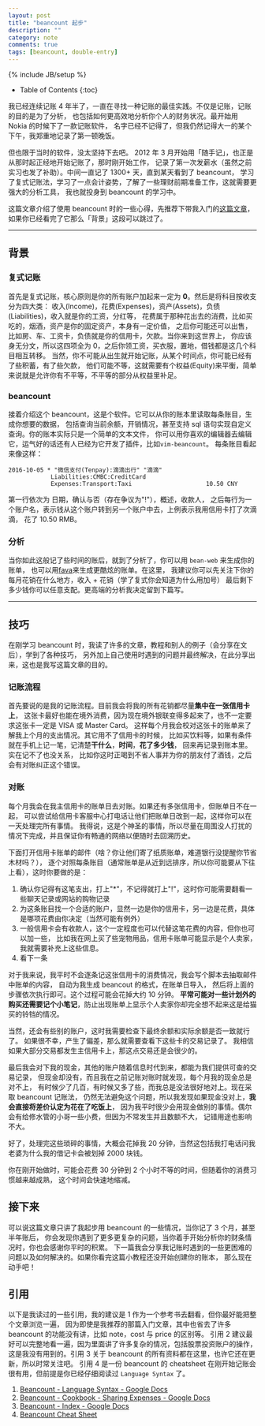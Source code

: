 ```yaml
---
layout: post
title: "beancount 起步"
description: ""
category: note
comments: true
tags: [beancount, double-entry]
---
```

{% include JB/setup %}

* Table of Contents
{:toc}

我已经连续记账 4 年半了，一直在寻找一种记账的最佳实践。不仅是记账，记账的目的是为了分析，
也包括如何更高效地分析你个人的财务状况。最开始用 Nokia 的时候下了一款记账软件，
名字已经不记得了，但我仍然记得大一的某个下午，我郑重地记录了第一顿晚饭。
<!--more-->
但也限于当时的软件，没太坚持下去吧。
2012 年 3 月开始用「随手记」，也正是从那时起正经地开始记账了，那时刚开始工作，
记录了第一次发薪水（虽然之前实习也发了补助）。中间一直记了 1300+ 天，直到某天看到了 beancount，
学习了复式记账法，学习了一点会计姿势，了解了一些理财前期准备工作，这就需要更强大的分析工具，
我也就投身到 beancount 的学习中。

这篇文章介绍了使用 beancount 时的一些心得，先推荐下带我入门的[这篇文章](https://wzyboy.im/post/1063.html)，
如果你已经看完了它那么「背景」这段可以跳过了。

---

## 背景

### 复式记账
首先是复式记账，核心原则是你的所有账户加起来一定为 **0**。然后是将科目按收支分为四大类：
收入(Income)，花费(Expenses)，资产(Assets)，负债(Liabilities)，收入就是你的工资，分红等，
花费属于那种花出去的消费，比如买吃的，烟酒，资产是你的固定资产，本身有一定价值，
之后你可能还可以出售，比如房、车、工资卡，负债就是你的信用卡，欠款。当你来到这世界上，
你应该身无分文，所以这四项全为 0，之后你领工资，买衣服，置地，借钱都是这几个科目相互转移。
当然，你不可能从出生就开始记账，从某个时间点，你可能已经有了些积蓄，有了些欠款，
他们可能不等，这就需要有个权益(Equity)来平衡，简单来说就是允许你有不平等，不平等的部分从权益里补足。

### beancount
接着介绍这个 beancount，这是个软件。它可以从你的账本里读取每条账目，生成你想要的数据，
包括查询当前余额，开销情况，甚至支持 sql 语句实现自定义查询。你的账本实际只是一个简单的文本文件，
你可以用你喜欢的编辑器去编辑它，运气好的话还有人已经为它开发了插件，比如`vim-beancount`。
每条账目看起来像这样：

```
2016-10-05 * "微信支付(Tenpay):滴滴出行" "滴滴"
            Liabilities:CMBC:CreditCard
            Expenses:Transport:Taxi                     10.50 CNY
```
第一行依次为 日期，确认与否（存在争议为"!"），概述，收款人，
之后每行为一个账户名，表示钱从这个账户转到另一个账户中去，上例表示我用信用卡打了次滴滴，
花了 10.50 RMB。

### 分析
当你如此这般记了些时间的账后，就到了分析了，你可以用 `bean-web` 来生成你的账单，
也可以用[fava](https://github.com/aumayr/fava)来生成更酷炫的账单。在这里，
我建议你可以先关注下你的每月花销在什么地方，收入 + 花销（学了复式你会知道为什么用加号）
最后剩下多少钱你可以任意支配。更高端的分析我决定留到下篇写。

---

## 技巧
在刚学习 beancount 时，我读了许多的文章，教程和别人的例子（会分享在文后），学到了各种技巧，
另外加上自己使用时遇到的问题并最终解决，在此分享出来，这也是我写这篇文章的目的。

### 记账流程
首先要说的是我的记账流程。目前我会将我的所有花销都尽量**集中在一张信用卡上**，
这张卡最好也能在境外消费，因为现在境外银联变得多起来了，也不一定要求这张卡一定是 VISA 或 Master Card。
这样每个月我会校对这张卡的账单来了解我上个月的支出情况。其它用不了信用卡的时候，
比如买饮料等，如果有条件就在手机上记一笔，记清楚**干什么**，**时间**，**花了多少钱**，
回来再记录到账本里。实在记不了也没关系，
比如你这时正喝到不省人事并为你的朋友付了酒钱，之后会有对账纠正这个错误。

### 对账
每个月我会在我主信用卡的账单日去对账。如果还有多张信用卡，但账单日不在一起，
可以尝试给信用卡客服中心打电话让他们把账单日改到一起，这样你可以在一天处理完所有事情。
我得说，这是个神圣的事情，所以尽量在周围没人打扰的情况下完成，并且保证你有畅通的网络以便随时去回溯历史。

下面打开信用卡账单的邮件（啥？你让他们寄了纸质账单，难道银行没提醒你节省木材吗？），
逐个对照每条账目（通常账单是从近到远排序，所以你可能要从下往上看），这时你要做的是：

1. 确认你记得有这笔支出，打上"\*"，不记得就打上"!"，这时你可能需要翻看一些聊天记录或网站的购物记录
1. 为这条账目找一个合适的账户，显然一边是你的信用卡，另一边是花费，具体是哪项花费由你决定（当然可能有例外）
1. 一般信用卡会有收款人，这个一定程度也可以代替这笔花费的内容，但你也可以加一些，
比如我在网上买了些宠物用品，信用卡账单可能显示是个人卖家，我就需要补充上这些信息。
1. 看下一条

对于我来说，我平时不会逐条记这张信用卡的消费情况，我会写个脚本去抽取邮件中账单的内容，
自动为我生成 beancout 的格式，在账单日导入，
然后将上面的步骤依次执行即可。这个过程可能会花掉大约 10 分钟。
**平常可能对一些计划外的购买还需要记个小笔记**，防止出现账单上显示个人卖家你却完全想不起来这是给猫买的铃铛的情况。

当然，还会有些别的账户，这时我需要检查下最终余额和实际余额是否一致就行了。
如果很不幸，产生了偏差，那么就需要查看下这些卡的交易记录了。
我相信如果大部分交易都发生主信用卡上，那这点交易还是会很少的。

最后我会对下我的现金，其他的账户随着信息时代到来，都能为我们提供可查的交易记录，
但现金却没有，而且我在之前记账对账时就发现，每个月我的现金总是对不上，
有时候少了几百，有时候又多了些，而我总是没法很好地对上。现在采取 beancount 记账法，
仍然无法避免这个问题，所以我发现如果现金没对上，**我会直接将差价认定为花在了吃饭上**，
因为我平时很少会用现金做别的事情。偶尔会有给修水管的小哥一些小费，但因为不常发生并且数额不大，
记错用途也影响不大。

好了，处理完这些琐碎的事情，大概会花掉我 20 分钟，当然这包括我打电话问我老婆为什么我的借记卡会被划掉 2000 块钱。

你在刚开始做时，可能会花费 30 分钟到 2 个小时不等的时间，但随着你的消费习惯越来越成熟，
这个时间会快速地缩减。

## 接下来
可以说这篇文章只讲了我起步用 beancount 的一些情况，当你记了 3 个月，甚至半年账后，
你会发现你遇到了更多更复杂的问题，当你着手开始分析你的财条情况时，你也会感谢你平时的积累。
下一篇我会分享我记账时遇到的一些更困难的问题以及如何解决的。如果你看完这篇小教程还没开始创建你的账本，
那么现在动手吧！

## 引用
以下是我读过的一些引用，我的建议是 1 作为一个参考书去翻看，但你最好能把整个文章浏览一遍，
因为即使是我推荐的那篇入门文章，其中也省去了许多 beancount 的功能没有讲，比如 note，cost 与 price 的区别等。
引用 2 建议最好可以完整地看一遍，因为里面讲了许多复杂的情况，包括股票投资账户的操作，
这是我没有用到的。引用 3 关于 beancount 的所有资料都在这里，也许它还在更新，所以时常关注吧。
引用 4 是一份 beancount 的 cheatsheet 在刚开始记账会很有用，但前提是你已经仔细阅读过 `Language Syntax` 了。
1. [Beancount - Language Syntax - Google Docs](https://docs.google.com/document/d/1wAMVrKIA2qtRGmoVDSUBJGmYZSygUaR0uOMW1GV3YE0/edit)
1. [Beancount - Cookbook - Sharing Expenses - Google Docs](https://docs.google.com/document/d/1FRcJqUfeAMQO6KjG94w6rF7VajMGJaFplmF1Wu0rCHY/edit)
1. [Beancount - Index - Google Docs](https://docs.google.com/document/d/1RaondTJCS_IUPBHFNdT8oqFKJjVJDsfsn6JEjBG04eA/edit)
1. [Beancount Cheat Sheet](http://furius.ca/beancount/doc/cheatsheet)
